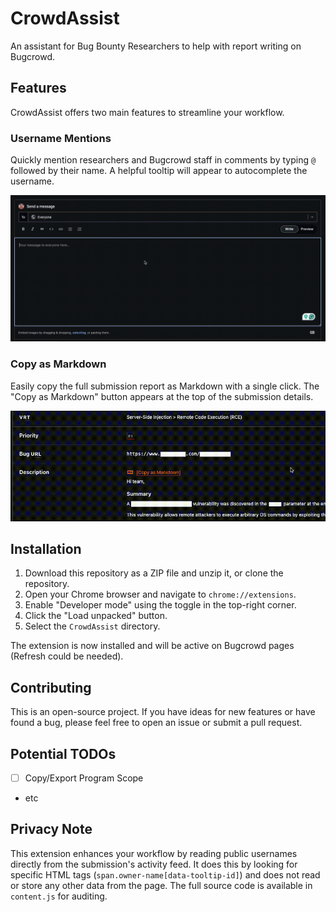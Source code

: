 # CrowdAssist

An assistant for Bug Bounty Researchers to help with report writing on Bugcrowd.

## Features

CrowdAssist offers two main features to streamline your workflow.

### Username Mentions

Quickly mention researchers and Bugcrowd staff in comments by typing `@` followed by their name. A helpful tooltip will appear to autocomplete the username.

![Username Mentions Feature](https://github.com/bsysop/CrowdAssist/blob/main/screenshots/tag_feature.gif?raw=true)

### Copy as Markdown

Easily copy the full submission report as Markdown with a single click. The "Copy as Markdown" button appears at the top of the submission details.

![Copy as Markdown Feature](https://raw.githubusercontent.com/bsysop/CrowdAssist/refs/heads/main/screenshots/copy_markdown_feature.gif)

## Installation

1. Download this repository as a ZIP file and unzip it, or clone the repository.
2. Open your Chrome browser and navigate to `chrome://extensions`.
3. Enable "Developer mode" using the toggle in the top-right corner.
4. Click the "Load unpacked" button.
5. Select the `CrowdAssist` directory.

The extension is now installed and will be active on Bugcrowd pages (Refresh could be needed).

## Contributing

This is an open-source project. If you have ideas for new features or have found a bug, please feel free to open an issue or submit a pull request.

## Potential TODOs

- [ ] Copy/Export Program Scope
- etc

## Privacy Note

This extension enhances your workflow by reading public usernames directly from the submission's activity feed. It does this by looking for specific HTML tags (`span.owner-name[data-tooltip-id]`) and does not read or store any other data from the page. The full source code is available in `content.js` for auditing. 